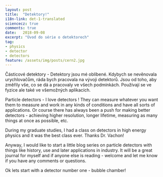 ```yaml
---
layout: post
title:  "Detektory!"
i18n-link: det-1-translated
sciencecz: true
comments: true
date:   2018-09-08
excerpt: "Úvod do série o detektorech"
tag:
- physics
- detector
- detectors
feature: /assets/img/posts/cern2.jpg
---
```


Částicové detektory -
Detektory jsou mé oblíbené. Kdybych se nevěnovala urychlovačům, ráda bych pracovala na vývoji detektorů. Jsou od toho, aby změřily vše, co se dá a pracovaly ve všech podmínkách. Používají se ve fyzice ale také ve všemožných aplikacích.

Particle detectors - 
I love detectors ! They can measure whatever you want them to measure and work in any kinds of conditions and have all sorts of applications. Or course there has always been a push for making better detectors - achieving higher resolution, longer lifetime, measuring as many things at once as possible, etc.

During my graduate studies, I had a class on detectors in high energy physics and it was the best class ever. Thanks Dr. Vachon!

Anyway, I would like to start a little blog series on particle detectors with things like history, use and later applications in industry. It will be a great journal for myself and if anyone else is reading - welcome and let me know if you have any comments or questions.

Ok lets start with a detector number one - bubble chamber!